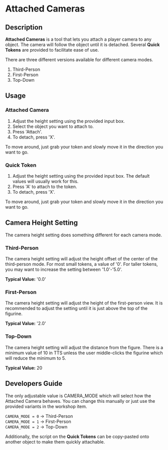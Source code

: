 # Attached Cameras

## Description
**Attached Cameras** is a tool that lets you attach a player camera to any object. The camera will follow the object until it is detached. Several **Quick Tokens** are provided to facilitate ease of use.

There are three different versions available for different camera modes.
1. Third-Person
2. First-Person
3. Top-Down

## Usage
### Attached Camera
1. Adjust the height setting using the provided input box.
2. Select the object you want to attach to.
3. Press 'Attach'.
4. To detach, press 'X'.

To move around, just grab your token and slowly move it in the direction you want to go.

### Quick Token
1. Adjust the height setting using the provided input box. The default values will usually work for this.
2. Press 'A' to attach to the token.
3. To detach, press 'X'.

To move around, just grab your token and slowly move it in the direction you want to go.

## Camera Height Setting
The camera height setting does something different for each camera mode.
### Third-Person
The camera height setting will adjust the height offset of the center of the third-person mode. For most small tokens, a value of '0'. For taller tokens, you may want to increase the setting between '1.0'-'5.0'.

**Typical Value:** '0.0'

### First-Person
The camera height setting will adjust the height of the first-person view. It is recommended to adjust the setting until it is just above the top of the figurine.

**Typical Value:** '2.0'

### Top-Down
The camera height setting will adjust the distance from the figure. There is a minimum value of 10 in TTS unless the user middle-clicks the figurine which will reduce the minimum to 5.

**Typical Value:** 20

## Developers Guide
The only adjustable value is CAMERA_MODE which will select how the Attached Camera behaves. You can change this manually or just use the provided variants in the workshop item.

```CAMERA_MODE = 0``` -> Third-Person  
```CAMERA_MODE = 1``` -> First-Person  
```CAMERA_MODE = 2``` -> Top-Down

Additionally, the script on the **Quick Tokens** can be copy-pasted onto another object to make them quickly attachable.